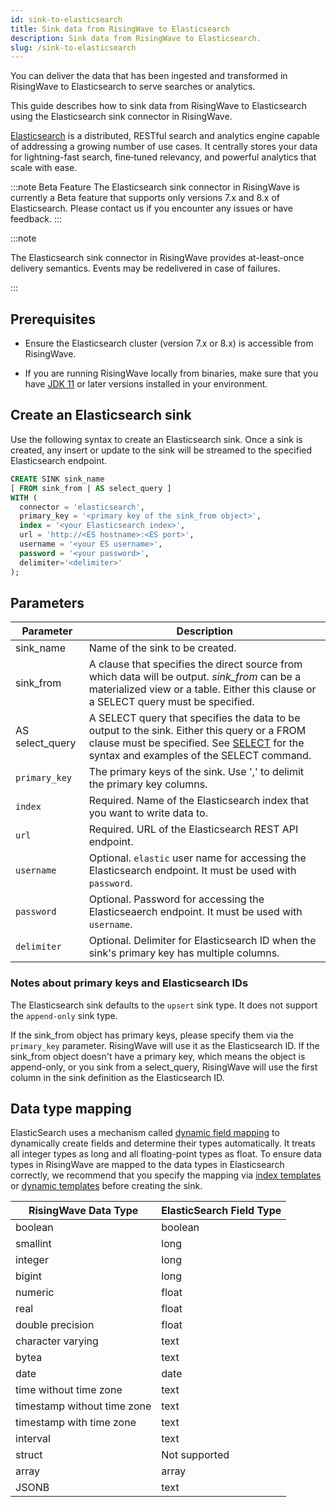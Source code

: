 ```yaml
---
id: sink-to-elasticsearch
title: Sink data from RisingWave to Elasticsearch
description: Sink data from RisingWave to Elasticsearch.
slug: /sink-to-elasticsearch 
---
```

You can deliver the data that has been ingested and transformed in RisingWave to Elasticsearch to serve searches or analytics.

This guide describes how to sink data from RisingWave to Elasticsearch using the Elasticsearch sink connector in RisingWave.

[Elasticsearch](https://www.elastic.co/elasticsearch/) is a distributed, RESTful search and analytics engine capable of addressing a growing number of use cases. It centrally stores your data for lightning-fast search, fine‑tuned relevancy, and powerful analytics that scale with ease.

:::note Beta Feature
The Elasticsearch sink connector in RisingWave is currently a Beta feature that supports only versions 7.x and 8.x of Elasticsearch. Please contact us if you encounter any issues or have feedback.
:::

:::note

The Elasticsearch sink connector in RisingWave provides at-least-once delivery semantics. Events may be redelivered in case of failures.

:::

## Prerequisites

- Ensure the Elasticsearch cluster (version 7.x or 8.x) is accessible from RisingWave.

- If you are running RisingWave locally from binaries, make sure that you have [JDK 11](https://openjdk.org/projects/jdk/11/) or later versions installed in your environment.

## Create an Elasticsearch sink

Use the following syntax to create an Elasticsearch sink. Once a sink is created, any insert or update to the sink will be streamed to the specified Elasticsearch endpoint.

```sql
CREATE SINK sink_name
[ FROM sink_from | AS select_query ]
WITH (
  connector = 'elasticsearch',
  primary_key = '<primary key of the sink_from object>',
  index = '<your Elasticsearch index>',
  url = 'http://<ES hostname>:<ES port>',
  username = '<your ES username>', 
  password = '<your password>',
  delimiter='<delimiter>'
);
```

## Parameters

| Parameter       | Description |
| --------------- | ----------- |
|sink_name| Name of the sink to be created.|
|sink_from| A clause that specifies the direct source from which data will be output. *sink_from* can be a materialized view or a table. Either this clause or a SELECT query must be specified.|
|AS select_query| A SELECT query that specifies the data to be output to the sink. Either this query or a FROM clause must be specified. See [SELECT](/sql/commands/sql-select.md) for the syntax and examples of the SELECT command.|
|`primary_key` | The primary keys of the sink. Use ',' to delimit the primary key columns. |
| `index`         |Required. Name of the Elasticsearch index that you want to write data to. |
| `url`          | Required. URL of the Elasticsearch REST API endpoint.|
| `username`        | Optional. `elastic` user name for accessing the Elasticsearch endpoint. It must be used with `password`.|
| `password`       | Optional. Password for accessing the Elasticseaerch endpoint. It must be used with `username`.|
|`delimiter` | Optional. Delimiter for Elasticsearch ID when the sink's primary key has multiple columns.|

### Notes about primary keys and Elasticsearch IDs

The Elasticsearch sink defaults to the `upsert` sink type. It does not support the `append-only` sink type.

If the sink_from object has primary keys, please specify them via the `primary_key` parameter. RisingWave will use it as the Elasticsearch ID.
If the sink_from object doesn't have a primary key, which means the object is append-only, or you sink from a select_query, RisingWave will use the first column in the sink definition as the Elasticsearch ID.

## Data type mapping

ElasticSearch uses a mechanism called [dynamic field mapping](https://www.elastic.co/guide/en/elasticsearch/reference/current/dynamic-field-mapping.html) to dynamically create fields and determine their types automatically. It treats all integer types as long and all floating-point types as float. To ensure data types in RisingWave are mapped to the data types in Elasticsearch correctly, we recommend that you specify the mapping via [index templates](https://www.elastic.co/guide/en/elasticsearch/reference/current/index-templates.html) or [dynamic templates](https://www.elastic.co/guide/en/elasticsearch/reference/current/dynamic-templates.html) before creating the sink.

|RisingWave Data Type| ElasticSearch Field Type|
|--------|--------|
|boolean |boolean|
|smallint |long|
|integer |long|
|bigint |long|
|numeric |float|
|real |float|
|double precision |float|
|character varying |text|
|bytea |text|
|date |date|
|time without time zone |text|
|timestamp without time zone | text|
|timestamp with time zone |text|
|interval |text|
|struct |Not supported|
|array |array|
|JSONB |text|
